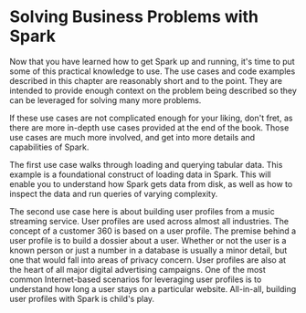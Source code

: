 # Solving Business Problems with Spark
Now that you have learned how to get Spark up and running, it's time to put some of this practical knowledge to use. The use cases and code examples described in this chapter are reasonably short and to the point. They are intended to provide enough context on the problem being described so they can be leveraged for solving many more problems.

If these use cases are not complicated enough for your liking, don't fret, as there are more in-depth use cases provided at the end of the book. Those use cases are much more involved, and get into more details and capabilities of Spark.

The first use case walks through loading and querying tabular data. This example is a foundational construct of loading data in Spark. This will enable you to understand how Spark gets data from disk, as well as how to inspect the data and run queries of varying complexity.

The second use case here is about building user profiles from a music streaming service. User profiles are used across almost all industries. The concept of a customer 360 is based on a user profile. The premise behind a user profile is to build a dossier about a user. Whether or not the user is a known person or just a number in a database is usually a minor detail, but one that would fall into areas of privacy concern. User profiles are also at the heart of all major digital advertising campaigns. One of the most common Internet-based scenarios for leveraging user profiles is to understand how long a user stays on a particular website. All-in-all, building user profiles with Spark is child's play.  
